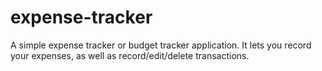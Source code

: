 # expense-tracker
 A simple expense tracker or budget tracker application. It lets you record your expenses, as well as record/edit/delete transactions. 
